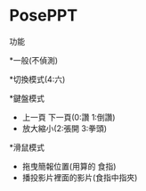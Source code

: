 # PosePPT
功能

*一般(不偵測)

*切換模式(4:六)

*鍵盤模式
* 上一頁 下一頁(0:讚 1:倒讚)
* 放大縮小(2:張開 3:拳頭)

*滑鼠模式
* 拖曳簡報位置(用算的 食指) 
* 播投影片裡面的影片(食指中指夾)

